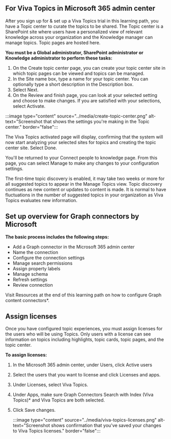 ## For Viva Topics in Microsoft 365 admin center

After you sign up for & set up a Viva Topics trial in this learning path, you have a Topic center to curate the topics to be shared. The Topic center is a SharePoint site where users have a personalized view of relevant knowledge across your organization and the Knowledge manager can manage topics. Topic pages are hosted here. 

**You must be a Global administrator, SharePoint administrator or Knowledge administrator to perform these tasks:**

1. On the Create topic center page, you can create your topic center site in which topic pages can be viewed and topics can be managed.
1. In the Site name box, type a name for your topic center. You can optionally type a short description in the Description box.
1. Select Next.
1. On the Review and finish page, you can look at your selected setting and choose to make changes. If you are satisfied with your selections, select Activate.

:::image type="content" source="../media/create-topic-center.png" alt-text="Screenshot that shows the settings you're making in the Topic center." border="false":::

The Viva Topics activated page will display, confirming that the system will now start analyzing your selected sites for topics and creating the topic center site. Select Done.

You'll be returned to your Connect people to knowledge page. From this page, you can select Manage to make any changes to your configuration settings.

The first-time topic discovery is enabled, it may take two weeks or more for all suggested topics to appear in the Manage Topics view. Topic discovery continues as new content or updates to content is made. It is normal to have fluctuations in the number of suggested topics in your organization as Viva Topics evaluates new information.

## Set up overview for Graph connectors by Microsoft

**The basic process includes the following steps:**

- Add a Graph connector in the Microsoft 365 admin center
- Name the connection
- Configure the connection settings
- Manage search permissions
- Assign property labels
- Manage schema
- Refresh settings
- Review connection

Visit Resources at the end of this learning path on how to configure Graph content connectors*.

## Assign licenses

Once you have configured topic experiences, you must assign licenses for the users who will be using Topics. Only users with a license can see information on topics including highlights, topic cards, topic pages, and the topic center.

**To assign licenses:**

1. In the Microsoft 365 admin center, under Users, click Active users
1. Select the users that you want to license and click Licenses and apps.
1. Under Licenses, select Viva Topics.
1. Under Apps, make sure Graph Connectors Search with Index (Viva Topics)* and Viva Topics are both selected.
1. Click Save changes.

    :::image type="content" source="../media/viva-topics-licenses.png" alt-text="Screenshot shows confirmation that you've saved your changes to Viva Topics licenses." border="false":::
